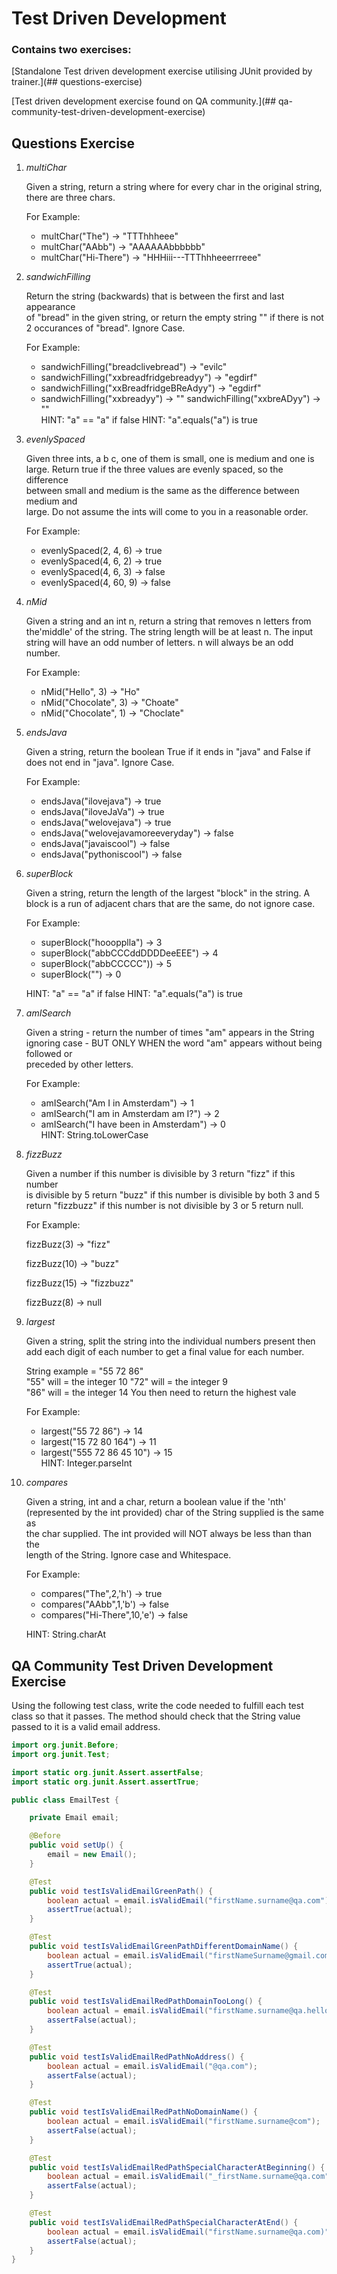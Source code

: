 <h1>Test Driven Development</h1>

<h3>Contains two exercises:</h3>

[Standalone Test driven development exercise utilising JUnit provided by trainer.](## questions-exercise)	

[Test driven development exercise found on QA community.](## qa-community-test-driven-development-exercise)	
	
## Questions Exercise

1. *multiChar*

 	Given a string, return a string where for every char in the original string, there are three chars.	
	
 	For Example:	
 	* multChar("The") → "TTThhheee"	
 	* multChar("AAbb") → "AAAAAAbbbbbb"	
	* multChar("Hi-There") → "HHHiii---TTThhheeerrreee"	
   
   

2. *sandwichFilling*


	Return the string (backwards) that is between the first and last appearance  
	of "bread" in the given string, or return the empty string "" if there is not  
	2 occurances of "bread". Ignore Case.	
	
	For Example:	
	* sandwichFilling("breadclivebread") → "evilc"
	* sandwichFilling("xxbreadfridgebreadyy") → "egdirf"
	* sandwichFilling("xxBreadfridgeBReAdyy") → "egdirf"
	* sandwichFilling("xxbreadyy") → "" sandwichFilling("xxbreADyy") → ""	
	HINT: "a" == "a" if false HINT: "a".equals("a") is true  

   

3. *evenlySpaced*


	 Given three ints, a b c, one of them is small, one is medium and one is  
	 large. Return true if the three values are evenly spaced, so the difference  
	 between small and medium is the same as the difference between medium and  
	 large. Do not assume the ints will come to you in a reasonable order.	

	 For Example:	
	 * evenlySpaced(2, 4, 6) → true<br>
	 * evenlySpaced(4, 6, 2) → true<br>
	 * evenlySpaced(4, 6, 3) → false<br>
	 * evenlySpaced(4, 60, 9) → false
   

4. *nMid*	

	
	 Given a string and an int n, return a string that removes n letters from	
	 the'middle' of the string. The string length will be at least n. The input	
	 string will have an odd number of letters. n will always be an odd	
	 number.	
	 
	 For Example:	
	 * nMid("Hello", 3) → "Ho"
	 * nMid("Chocolate", 3) → "Choate"
	 * nMid("Chocolate", 1) → "Choclate"
   
5. *endsJava*  

	 Given a string, return the boolean True if it ends in "java" and False if
	 does not end in "java". Ignore Case.	
	 
	 For Example:	
	 * endsJava("ilovejava") → true
	 * endsJava("iloveJaVa") → true
	 * endsJava("welovejava") → true
	 * endsJava("welovejavamoreeveryday") → false
	 * endsJava("javaiscool") → false
	 * endsJava("pythoniscool") → false

6. *superBlock*  

	 Given a string, return the length of the largest "block" in the string. A	
	 block is a run of adjacent chars that are the same, do not ignore case.	
	 
	 For Example:	
	 * superBlock("hooopplla") → 3	
	 * superBlock("abbCCCddDDDDeeEEE") → 4	
	 * superBlock("abbCCCCC")) → 5	
	 * superBlock("") → 0	
	 
	 HINT: "a" == "a" if false HINT: "a".equals("a") is true
	

7. *amISearch* 
	
	Given a string - return the number of times "am" appears in the String	
	ignoring case - BUT ONLY WHEN the word "am" appears without being followed or	
	preceded by other letters.		
	
	For Example:	
	* amISearch("Am I in Amsterdam") → 1	
	* amISearch("I am in Amsterdam am I?") → 2	
	* amISearch("I have been in Amsterdam") → 0		
	HINT: String.toLowerCase

8. *fizzBuzz*  

	 Given a number if this number is divisible by 3 return "fizz" if this number	
	 is divisible by 5 return "buzz" if this number is divisible by both 3 and 5	
	 return "fizzbuzz" if this number is not divisible by 3 or 5 return null.	
	 
	 For Example:	
	 
	 fizzBuzz(3) → "fizz"	
	 
	 fizzBuzz(10) → "buzz"	
	 
	 fizzBuzz(15) → "fizzbuzz"	
	 
	 fizzBuzz(8) → null	
	
9. *largest*

	 Given a string, split the string into the individual numbers present then add
	 each digit of each number to get a final value for each number.	

	 String example = "55 72 86"	
	 "55" will = the integer 10	
	 "72" will = the integer 9	
	 "86" will = the integer 14	
	 You then need to return the highest vale	
	 
	 For Example:		
	 * largest("55 72 86") → 14
	 * largest("15 72 80 164") → 11	
	 * largest("555 72 86 45 10") → 15	
	 HINT: Integer.parseInt
	 
	 

10. *compares*  

	 Given a string, int and a char, return a boolean value if the 'nth'	
	 (represented by the int provided) char of the String supplied is the same as		
	 the char supplied. The int provided will NOT always be less than than the		
	 length of the String. Ignore case and Whitespace.	
	 
	 For Example:		
	 * compares("The",2,'h') → true
	 * compares("AAbb",1,'b') → false
	 * compares("Hi-There",10,'e') → false	

	 HINT: String.charAt  
	 
	 
	 
## QA Community Test Driven Development Exercise

Using the following test class, write the code needed to fulfill each test class so that it passes.
The method should check that the String value passed to it is a valid email address.	

```java
import org.junit.Before;
import org.junit.Test;

import static org.junit.Assert.assertFalse;
import static org.junit.Assert.assertTrue;

public class EmailTest {

    private Email email;

    @Before
    public void setUp() {
        email = new Email();
    }

    @Test
    public void testIsValidEmailGreenPath() {
        boolean actual = email.isValidEmail("firstName.surname@qa.com");
        assertTrue(actual);
    }

    @Test
    public void testIsValidEmailGreenPathDifferentDomainName() {
        boolean actual = email.isValidEmail("firstNameSurname@gmail.com");
        assertTrue(actual);
    }

    @Test
    public void testIsValidEmailRedPathDomainTooLong() {
        boolean actual = email.isValidEmail("firstName.surname@qa.helloWorld");
        assertFalse(actual);
    }

    @Test
    public void testIsValidEmailRedPathNoAddress() {
        boolean actual = email.isValidEmail("@qa.com");
        assertFalse(actual);
    }

    @Test
    public void testIsValidEmailRedPathNoDomainName() {
        boolean actual = email.isValidEmail("firstName.surname@com");
        assertFalse(actual);
    }

    @Test
    public void testIsValidEmailRedPathSpecialCharacterAtBeginning() {
        boolean actual = email.isValidEmail("_firstName.surname@qa.com");
        assertFalse(actual);
    }

    @Test
    public void testIsValidEmailRedPathSpecialCharacterAtEnd() {
        boolean actual = email.isValidEmail("firstName.surname@qa.com)");
        assertFalse(actual);
    }
}
```


